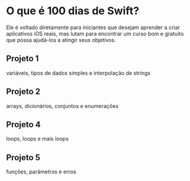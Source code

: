 # O que é 100 dias de Swift?

Ele é voltado diretamente para iniciantes que desejam aprender a criar aplicativos iOS reais, mas lutam para encontrar um curso bom e gratuito que possa ajudá-los a atingir seus objetivos.

## Projeto 1

variáveis, tipos de dados simples e interpolação de strings

## Projeto 2 

arrays, dicionários, conjuntos e enumerações

## Projeto 4

loops, loops e mais loops

## Projeto 5 

funções, parâmetros e erros
